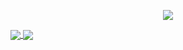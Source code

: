 
<p align="center">
    <a href="https://github.com/Lemonadeccc">
      <img src="https://github-profile-trophy.vercel.app/?username=Lemonadeccc&theme=dracula&column=8"/>
    </a>
 </p>
 
 <p align="left"> 
    <a href="https://github.com/Lemonadeccc">
      <img align="center" src="https://github-readme-stats.vercel.app/api?username=Lemonadeccc&show_icons=true&theme=dracula"/>
    </a>
    <a href="https://github.com/Lemonadeccc">
      <img align="center" src="https://github-readme-stats.vercel.app/api/top-langs/?username=Lemonadeccc&layout=compact&theme=dracula&langs_count=8"/>
    </a>
 </p>

<!--
[![trophy](https://github-profile-trophy.vercel.app/?username=Lemonadeccc&theme=dracula&column=8)](https://github.com/Lemonadeccc)
![Anurag's GitHub stats](https://github-readme-stats.vercel.app/api?username=Lemonadeccc&show_icons=true&theme=dracula)
[![Top Langs](https://github-readme-stats.vercel.app/api/top-langs/?username=Lemonadeccc&layout=compact&theme=dracula)](https://github.com/Lemonadeccc)
-->
